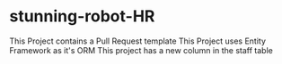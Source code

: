 # stunning-robot-HR

This Project contains a Pull Request template
This Project uses Entity Framework as it's ORM
This project has a new column in the staff table 